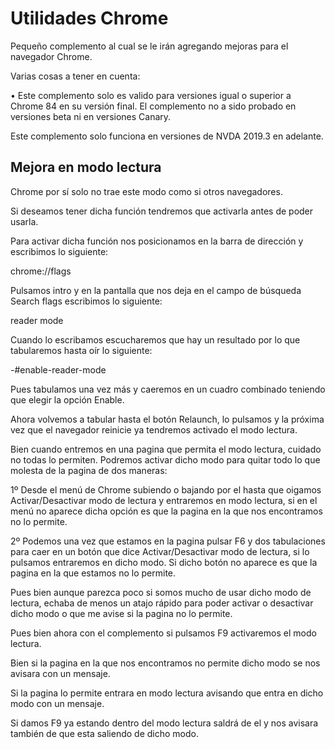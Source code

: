 # Utilidades Chrome

Pequeño complemento al cual se le irán agregando mejoras para el navegador Chrome.

Varias cosas a tener en cuenta:

•	Este complemento solo es valido para versiones igual o superior a Chrome 84 en su versión final.
El complemento no a sido probado en versiones beta ni en versiones Canary.

Este complemento solo funciona en versiones de NVDA 2019.3 en adelante.

## Mejora en modo lectura

Chrome por sí solo no trae este modo como si otros navegadores.

Si deseamos tener dicha función tendremos que activarla antes de poder usarla.

Para activar dicha función nos posicionamos en la barra de dirección y escribimos lo siguiente:

chrome://flags

Pulsamos intro y en la pantalla que nos deja en el campo de búsqueda Search flags escribimos lo siguiente:

reader mode

Cuando lo escribamos escucharemos que hay un resultado por lo que tabularemos hasta oír lo siguiente:

-#enable-reader-mode 

Pues tabulamos una vez más y caeremos en un cuadro combinado teniendo que elegir la opción Enable.

Ahora volvemos a tabular hasta el botón Relaunch, lo pulsamos y la próxima vez que el navegador reinicie ya tendremos activado el modo lectura.

Bien cuando entremos en una pagina que permita el modo lectura, cuidado no todas lo permiten. Podremos activar dicho modo para quitar todo lo que molesta de la pagina de dos maneras:

1º Desde el menú de Chrome subiendo o bajando por el hasta que oigamos Activar/Desactivar modo de lectura y entraremos en modo lectura, si en el menú no aparece dicha opción es que la pagina en la que nos encontramos no lo permite.

2º Podemos una vez que estamos en la pagina pulsar F6 y dos tabulaciones para caer en un botón que dice Activar/Desactivar modo de lectura, si lo pulsamos entraremos en dicho modo. Si dicho botón no aparece es que la pagina en la que estamos no lo permite.

Pues bien aunque parezca poco si somos mucho de usar dicho modo de lectura, echaba de menos un atajo rápido para poder activar o desactivar dicho modo o que me avise si la pagina no lo permite.

Pues bien ahora con el complemento si pulsamos F9 activaremos el modo lectura.

Bien si la pagina en la que nos encontramos no permite dicho modo se nos avisara con un mensaje.

Si la pagina lo permite entrara en modo lectura avisando que entra en dicho modo con un mensaje.

Si damos F9 ya estando dentro del modo lectura saldrá de el y nos avisara también de que esta saliendo de dicho modo.
